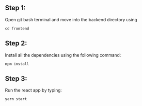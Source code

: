 ## Step 1:

Open git bash terminal and move into the backend directory using

`cd frontend`

## Step 2:

Install all the dependencies using the following command:

`npm install`

## Step 3:

Run the react app by typing:

`yarn start`
